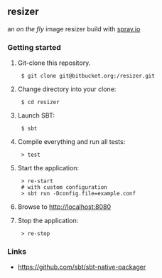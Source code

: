 ## resizer

an _on the fly_ image resizer build with [spray.io](http://spray.io)

### Getting started

1. Git-clone this repository.

        $ git clone git@bitbucket.org:/resizer.git

2. Change directory into your clone:

        $ cd resizer

3. Launch SBT:

        $ sbt

4. Compile everything and run all tests:

        > test

5. Start the application:

        > re-start        
        # with custom configuration
        > sbt run -Dconfig.file=example.conf

6. Browse to [http://localhost:8080](http://localhost:8080/)

7. Stop the application:

        > re-stop

### Links

* https://github.com/sbt/sbt-native-packager
